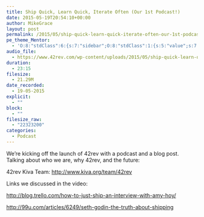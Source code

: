 ```yaml
---
title: Ship Quick, Learn Quick, Iterate Often (Our 1st Podcast!)
date: 2015-05-19T20:54:10+00:00
author: MikeGrace
layout: post
permalink: /2015/05/ship-quick-learn-quick-iterate-often-our-1st-podcast/
pe_theme_Mentor:
  - 'O:8:"stdClass":6:{s:7:"sidebar";O:8:"stdClass":1:{s:5:"value";s:7:"default";}s:6:"footer";O:8:"stdClass":1:{s:5:"value";s:6:"footer";}s:7:"gallery";O:8:"stdClass":5:{s:2:"id";s:3:"114";s:4:"type";s:10:"thumbnails";s:5:"title";s:7:"gallery";s:6:"custom";s:0:"";s:5:"delay";s:1:"0";}s:5:"image";O:8:"stdClass":1:{s:5:"scale";s:4:"fill";}s:5:"video";O:8:"stdClass":1:{s:2:"id";s:2:"-1";}s:5:"quote";O:8:"stdClass":2:{s:4:"text";s:117:""Lorem ipsum dolor sit amet, <a href="#">consectetuer adipiscing elit</a>, donec odio. Quisque volutpat mattis eros."";s:4:"sign";s:18:"John Dough, Client";}}'
audio_file:
  - https://www.42rev.com/wp-content/uploads/2015/05/ship-quick-learn-quick-iterate-often-42rev-podcast.mp3
duration:
  - 23:15
filesize:
  - 21.29M
date_recorded:
  - 19-05-2015
explicit:
  - ""
block:
  - ""
filesize_raw:
  - "22323200"
categories:
  - Podcast
---
```

We&#8217;re kicking off the launch of 42rev with a podcast and a blog post. Talking about who we are, why 42rev, and the future:



42rev Kiva Team: <http://www.kiva.org/team/42rev>

Links we discussed in the video:

<http://blog.trello.com/how-to-just-ship-an-interview-with-amy-hoy/>
  
<http://99u.com/articles/6249/seth-godin-the-truth-about-shipping>